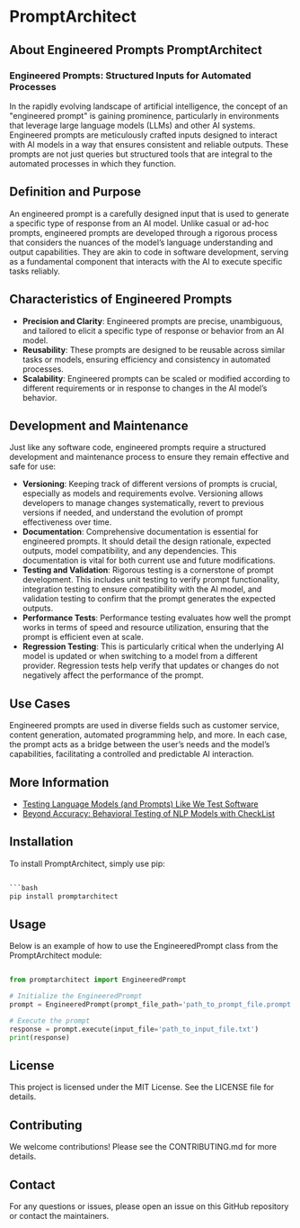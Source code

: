 # PromptArchitect

## About Engineered Prompts PromptArchitect

### Engineered Prompts: Structured Inputs for Automated Processes

In the rapidly evolving landscape of artificial intelligence, the concept of an "engineered prompt" is gaining prominence, particularly in environments that leverage large language models (LLMs) and other AI systems. Engineered prompts are meticulously crafted inputs designed to interact with AI models in a way that ensures consistent and reliable outputs. These prompts are not just queries but structured tools that are integral to the automated processes in which they function.

## Definition and Purpose

An engineered prompt is a carefully designed input that is used to generate a specific type of response from an AI model. Unlike casual or ad-hoc prompts, engineered prompts are developed through a rigorous process that considers the nuances of the model’s language understanding and output capabilities. They are akin to code in software development, serving as a fundamental component that interacts with the AI to execute specific tasks reliably.

## Characteristics of Engineered Prompts

- **Precision and Clarity**: Engineered prompts are precise, unambiguous, and tailored to elicit a specific type of response or behavior from an AI model.
- **Reusability**: These prompts are designed to be reusable across similar tasks or models, ensuring efficiency and consistency in automated processes.
- **Scalability**: Engineered prompts can be scaled or modified according to different requirements or in response to changes in the AI model’s behavior.

## Development and Maintenance

Just like any software code, engineered prompts require a structured development and maintenance process to ensure they remain effective and safe for use:

- **Versioning**: Keeping track of different versions of prompts is crucial, especially as models and requirements evolve. Versioning allows developers to manage changes systematically, revert to previous versions if needed, and understand the evolution of prompt effectiveness over time.
- **Documentation**: Comprehensive documentation is essential for engineered prompts. It should detail the design rationale, expected outputs, model compatibility, and any dependencies. This documentation is vital for both current use and future modifications.
- **Testing and Validation**: Rigorous testing is a cornerstone of prompt development. This includes unit testing to verify prompt functionality, integration testing to ensure compatibility with the AI model, and validation testing to confirm that the prompt generates the expected outputs.
- **Performance Tests**: Performance testing evaluates how well the prompt works in terms of speed and resource utilization, ensuring that the prompt is efficient even at scale.
- **Regression Testing**: This is particularly critical when the underlying AI model is updated or when switching to a model from a different provider. Regression tests help verify that updates or changes do not negatively affect the performance of the prompt.

## Use Cases

Engineered prompts are used in diverse fields such as customer service, content generation, automated programming help, and more. In each case, the prompt acts as a bridge between the user’s needs and the model’s capabilities, facilitating a controlled and predictable AI interaction.

## More Information

- [Testing Language Models (and Prompts) Like We Test Software](https://towardsdatascience.com/testing-large-language-models-like-we-test-software-92745d28a359)
- [Beyond Accuracy: Behavioral Testing of NLP Models with CheckList](https://homes.cs.washington.edu/~marcotcr/acl20_checklist.pdf)

## Installation

To install PromptArchitect, simply use pip:

```python

```bash
pip install promptarchitect
```

## Usage

Below is an example of how to use the EngineeredPrompt class from the PromptArchitect module:

```python

from promptarchitect import EngineeredPrompt

# Initialize the EngineeredPrompt
prompt = EngineeredPrompt(prompt_file_path='path_to_prompt_file.prompt', output_path='output_directory')

# Execute the prompt
response = prompt.execute(input_file='path_to_input_file.txt')
print(response)
```

## License

This project is licensed under the MIT License. See the LICENSE file for details.

## Contributing

We welcome contributions! Please see the CONTRIBUTING.md for more details.

## Contact

For any questions or issues, please open an issue on this GitHub repository or contact the maintainers.
